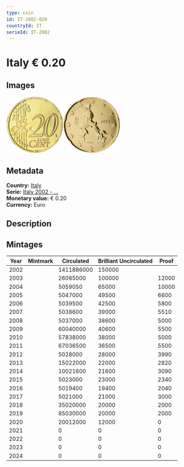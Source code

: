 ```yaml
---
type: coin
id: IT-2002-020
countryId: IT
serieId: IT-2002
---
```


# Italy € 0.20

## Images

<img src="../../../Images/common-2002-020.webp" height="150" alt="Front image"><img src="Images/italy-2002-020.webp" height="150" alt="Back image">

## Metadata

**Country:** [Italy](../index.md)\
**Serie:** [Italy 2002 - ...](index.md)\
**Monetary value:** € 0.20\
**Currency:** Euro

## Description

## Mintages

| Year | Mintmark | Circulated | Brilliant Uncirculated | Proof |
| ---- | -------- | ---------- | ---------------------- | ----- |
| 2002 |          | 1411886000 | 150000                 |       |
| 2003 |          | 26085000   | 100000                 | 12000 |
| 2004 |          | 5059050    | 65000                  | 10000 |
| 2005 |          | 5047000    | 49500                  | 6600  |
| 2006 |          | 5039500    | 42500                  | 5800  |
| 2007 |          | 5038600    | 39000                  | 5510  |
| 2008 |          | 5037000    | 38600                  | 5000  |
| 2009 |          | 60040000   | 40600                  | 5500  |
| 2010 |          | 57838000   | 38000                  | 5000  |
| 2011 |          | 67036500   | 36500                  | 5500  |
| 2012 |          | 5028000    | 28000                  | 3990  |
| 2013 |          | 15022000   | 22000                  | 2820  |
| 2014 |          | 10021600   | 21600                  | 3090  |
| 2015 |          | 5023000    | 23000                  | 2340  |
| 2016 |          | 5019400    | 19400                  | 2040  |
| 2017 |          | 5021000    | 21000                  | 3000  |
| 2018 |          | 35020000   | 20000                  | 2000  |
| 2019 |          | 85030000   | 20000                  | 2000  |
| 2020 |          | 20012000   | 12000                  | 0     |
| 2021 |          | 0          | 0                      | 0     |
| 2022 |          | 0          | 0                      | 0     |
| 2023 |          | 0          | 0                      | 0     |
| 2024 |          | 0          | 0                      | 0     |
